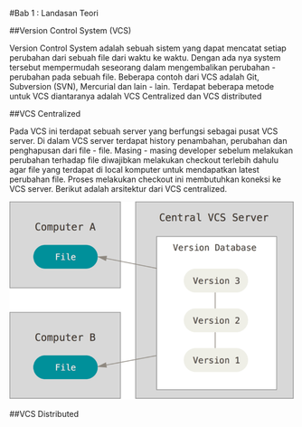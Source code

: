 #Bab 1 : Landasan Teori

##Version Control System (VCS)

Version Control System adalah sebuah sistem yang dapat mencatat setiap perubahan dari sebuah file dari waktu ke waktu. Dengan ada nya system tersebut mempermudah seseorang dalam mengembalikan perubahan - perubahan pada sebuah file. Beberapa contoh dari VCS adalah Git, Subversion (SVN), Mercurial dan lain - lain. Terdapat beberapa metode untuk VCS diantaranya adalah VCS Centralized dan VCS distributed

##VCS Centralized

Pada VCS ini terdapat sebuah server yang berfungsi sebagai pusat VCS server. Di dalam VCS server terdapat history penambahan, perubahan dan penghapusan dari file - file. Masing - masing developer sebelum melakukan perubahan terhadap file diwajibkan melakukan checkout terlebih dahulu agar file yang terdapat di local komputer untuk mendapatkan latest perubahan file. Proses melakukan checkout ini membutuhkan koneksi ke VCS server. Berikut adalah arsitektur dari VCS centralized.

![](./gambar/centralized.png)


##VCS Distributed

